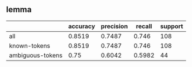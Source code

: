 
## lemma

|                  | accuracy | precision | recall | support |
|------------------|----------|-----------|--------|---------|
| all              | 0.8519   | 0.7487    | 0.746  | 108     |
| known-tokens     | 0.8519   | 0.7487    | 0.746  | 108     |
| ambiguous-tokens | 0.75     | 0.6042    | 0.5982 | 44      |

